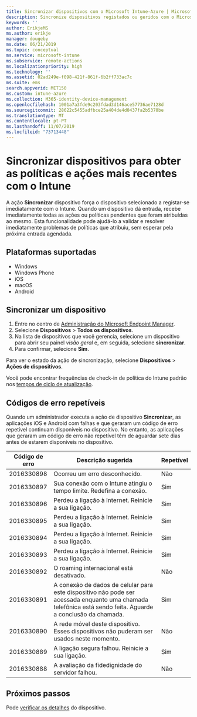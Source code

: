 ```yaml
---
title: Sincronizar dispositivos com o Microsoft Intune-Azure | Microsoft Docs
description: Sincronize dispositivos registados ou geridos com o Microsoft Intune para obter as políticas e ações mais recentes. Inclui os passos para sincronizar através do portal do Azure e lista os códigos de erro que podem ser repetidos.
keywords: ''
author: ErikjeMS
ms.author: erikje
manager: dougeby
ms.date: 06/21/2019
ms.topic: conceptual
ms.service: microsoft-intune
ms.subservice: remote-actions
ms.localizationpriority: high
ms.technology: ''
ms.assetid: 02ad249e-f098-421f-861f-6b2ff733ac7c
ms.suite: ems
search.appverid: MET150
ms.custom: intune-azure
ms.collection: M365-identity-device-management
ms.openlocfilehash: 1001a7a3fde9c203fdad3d146ace57736ae7128d
ms.sourcegitcommit: 28622c5455adfbce25a404de4d0437fa2b5370be
ms.translationtype: MT
ms.contentlocale: pt-PT
ms.lasthandoff: 11/07/2019
ms.locfileid: "73713448"
---
```

# <a name="sync-devices-to-get-the-latest-policies-and-actions-with-intune"></a>Sincronizar dispositivos para obter as políticas e ações mais recentes com o Intune


A ação **Sincronizar** dispositivo força o dispositivo selecionado a registar-se imediatamente com o Intune. Quando um dispositivo dá entrada, recebe imediatamente todas as ações ou políticas pendentes que foram atribuídas ao mesmo. Esta funcionalidade pode ajudá-lo a validar e resolver imediatamente problemas de políticas que atribuiu, sem esperar pela próxima entrada agendada.

## <a name="supported-platforms"></a>Plataformas suportadas

- Windows
- Windows Phone
- iOS
- macOS
- Android

## <a name="sync-a-device"></a>Sincronizar um dispositivo

1. Entre no centro de [Administração do Microsoft Endpoint Manager](https://go.microsoft.com/fwlink/?linkid=2109431). 
3. Selecione **Dispositivos** > **Todos os dispositivos**.
4. Na lista de dispositivos que você gerencia, selecione um dispositivo para abrir seu painel *visão geral* e, em seguida, selecione **sincronizar**.
5. Para confirmar, selecione **Sim**.

Para ver o estado da ação de sincronização, selecione **Dispositivos** > **Ações de dispositivos**.

Você pode encontrar frequências de check-in de política do Intune padrão nos [tempos de ciclo de atualização](../configuration/device-profile-troubleshoot.md#how-long-does-it-take-for-devices-to-get-a-policy-profile-or-app-after-they-are-assigned).

## <a name="retryable-error-codes"></a>Códigos de erro repetíveis

Quando um administrador executa a ação de dispositivo **Sincronizar**, as aplicações iOS e Android com falhas e que geraram um código de erro repetível continuam disponíveis no dispositivo. No entanto, as aplicações que geraram um código de erro não repetível têm de aguardar sete dias antes de estarem disponíveis no dispositivo.


| Código de erro  | Descrição sugerida | Repetível |
|---|---|---|
| 2016330898 | Ocorreu um erro desconhecido. | Não |
| 2016330897 | Sua conexão com o Intune atingiu o tempo limite. Redefina a conexão. | Sim |
| 2016330896 | Perdeu a ligação à Internet. Reinicie a sua ligação. | Sim |
| 2016330895 | Perdeu a ligação à Internet. Reinicie a sua ligação. | Sim |
| 2016330894 | Perdeu a ligação à Internet. Reinicie a sua ligação. | Sim |
| 2016330893 | Perdeu a ligação à Internet. Reinicie a sua ligação. | Sim|
| 2016330892 | O roaming internacional está desativado. | Não|
| 2016330891 | A conexão de dados de celular para este dispositivo não pode ser acessada enquanto uma chamada telefônica está sendo feita. Aguarde a conclusão da chamada. | Sim|
| 2016330890 | A rede móvel deste dispositivo. Esses dispositivos não puderam ser usados neste momento. | Não|
| 2016330889 | A ligação segura falhou. Reinicie a sua ligação. | Sim|
| 2016330888 | A avaliação da fidedignidade do servidor falhou. | Não|

## <a name="next-steps"></a>Próximos passos

Pode [verificar os detalhes](device-inventory.md) do dispositivo.
 
